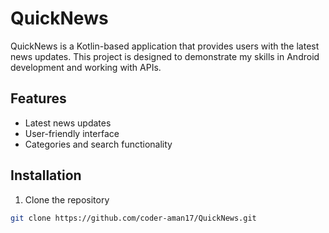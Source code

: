 # QuickNews

QuickNews is a Kotlin-based application that provides users with the latest news updates. This project is designed to demonstrate my skills in Android development and working with APIs.

## Features
- Latest news updates
- User-friendly interface
- Categories and search functionality

## Installation
1. Clone the repository
```bash
git clone https://github.com/coder-aman17/QuickNews.git
